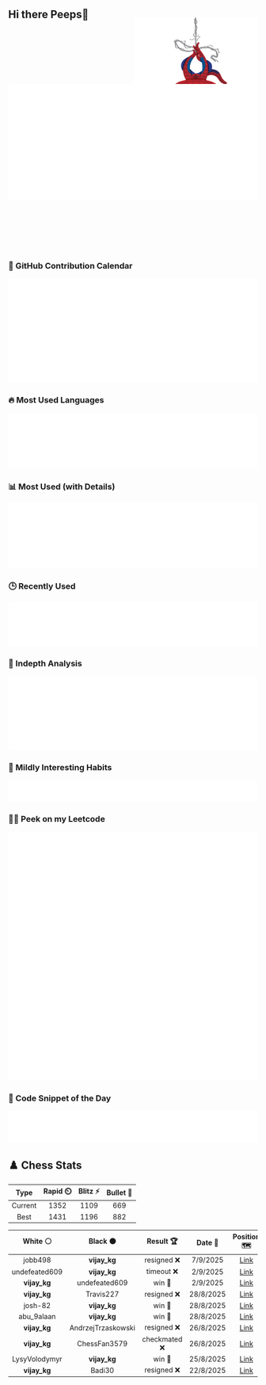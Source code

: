 ## Hi there Peeps👋

<p style="text-align: right; margin-top: -40px; position: relative; top: 15px;">
  <img src="./assets/spidertocat.png" width="250" height="250" alt="Spider-Ham swinging" align="right">
</p>

<div style="position: relative; width: 100%; height: auto;">
  <img src="./metrics.classic.svg" alt="Metrics" style="position: relative; top: -100px; left: 0; z-index: 1; display: block;">
</div>

### 📅 GitHub Contribution Calendar

![Half-year](./metrics.plugin.isocalendar.svg)

### 🔥 Most Used Languages
![Most Used](metrics.plugin.languages.svg)

### 📊 Most Used (with Details)
![Most Used Details](metrics.plugin.languages.details.svg)

### 🕒 Recently Used
![Recently Used](metrics.plugin.languages.recent.svg)

### 📌 Indepth Analysis
![Indepth](metrics.plugin.languages.indepth.svg)

### 🧠 Mildly Interesting Habits

![Habits Facts](./metrics.plugin.habits.facts.svg)

### 🧑‍💻 Peek on my Leetcode 

![LeetCode Stats](metrics.plugin.leetcode.svg)

### 📝 Code Snippet of the Day

![Code Snippet](./metrics.plugin.code.svg)

## ♟️ Chess Stats

<!--START_SECTION:chessStats-->
<!-- Automatically generated with https://github.com/Balastrong/chess-stats-action -->

| Type | Rapid ⏲️ | Blitz ⚡ | Bullet 🔫 |
|:---:|:---:|:---:|:---:|
| Current | 1352 | 1109 | 669 |
| Best | 1431 | 1196 | 882 |

| White ⚪ | Black ⚫ | Result 🏆 | Date 📅 | Position 🗺️ | Type 🕕 |
|:---:|:---:|:---:|:---:|:---:|:---:|
| jobb498 | **vijay_kg** | resigned ❌ | 7/9/2025 | <a href="http://www.ee.unb.ca/cgi-bin/tervo/fen.pl?select=1r5k/8/p2bp1Q1/5n2/8/7P/PPP2PP1/2R1R1K1 b - - 0 24">Link</a> | Blitz |
| undefeated609 | **vijay_kg** | timeout ❌ | 2/9/2025 | <a href="http://www.ee.unb.ca/cgi-bin/tervo/fen.pl?select=8/pp6/2b3p1/6k1/2r5/2N5/2K3PR/5R2 b - - 6 36">Link</a> | Blitz |
| **vijay_kg** | undefeated609 | win 🥇 | 2/9/2025 | <a href="http://www.ee.unb.ca/cgi-bin/tervo/fen.pl?select=r2k1Q2/ppp1n1pp/3pB2q/8/4P3/2N1P3/PP4PP/R5K1 b - - 4 16">Link</a> | Blitz |
| **vijay_kg** | Travis227 | resigned ❌ | 28/8/2025 | <a href="http://www.ee.unb.ca/cgi-bin/tervo/fen.pl?select=5rk1/p4ppp/1p2p3/3pP3/P2P4/1NR2N2/1q3PPP/6K1 w - - 2 27">Link</a> | Blitz |
| josh-82 | **vijay_kg** | win 🥇 | 28/8/2025 | <a href="http://www.ee.unb.ca/cgi-bin/tervo/fen.pl?select=r2q2kr/pp1b2p1/4pn1p/3p1P2/7Q/2N2nP1/PPP5/2K1RB1R w - - 1 18">Link</a> | Blitz |
| abu_9alaan | **vijay_kg** | win 🥇 | 28/8/2025 | <a href="http://www.ee.unb.ca/cgi-bin/tervo/fen.pl?select=r7/1p3pk1/p6p/1b2r3/8/1P5P/P2R1PP1/6K1 w - - 0 30">Link</a> | Blitz |
| **vijay_kg** | AndrzejTrzaskowski | resigned ❌ | 26/8/2025 | <a href="http://www.ee.unb.ca/cgi-bin/tervo/fen.pl?select=8/8/k7/6K1/8/1p6/8/8 w - - 0 46">Link</a> | Blitz |
| **vijay_kg** | ChessFan3579 | checkmated ❌ | 26/8/2025 | <a href="http://www.ee.unb.ca/cgi-bin/tervo/fen.pl?select=7k/p1R1Q1p1/7p/3pN3/1P6/P6P/8/5rqK w - - 0 32">Link</a> | Blitz |
| LysyVolodymyr | **vijay_kg** | win 🥇 | 25/8/2025 | <a href="http://www.ee.unb.ca/cgi-bin/tervo/fen.pl?select=r3kb1r/pR2pppp/8/8/8/3P2PK/P6P/3q4 w kq - 0 23">Link</a> | Blitz |
| **vijay_kg** | Badi30 | resigned ❌ | 22/8/2025 | <a href="http://www.ee.unb.ca/cgi-bin/tervo/fen.pl?select=8/ppN1kp2/6p1/7r/8/P6P/1PP2Pb1/2K5 w - - 0 32">Link</a> | Blitz |

<!--END_SECTION:chessStats-->
